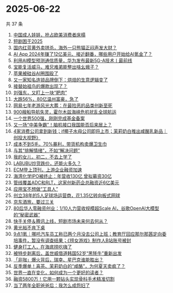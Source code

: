 # 2025-06-22

共 37 条

<!-- BEGIN 36KR -->
<!-- 最后更新时间 2025-06-22 10:23:55 +0800 -->
1. [中国成人娃娃，抢占欧美消费者床榻](https://36kr.com/p/3344297716335238)
1. [短剧困于2025](https://36kr.com/p/3344910043333509)
1. [国内红蓝黄外卖拼杀，海外一只熊猫正闷声发大财？](https://36kr.com/p/3341647935890952)
1. [AI App 2024年赚了12亿美元、接近翻番，哪些用户开始给AI氪金了？](https://36kr.com/p/3344897632912005)
1. [利用AI模型预测通信质量，华为发布最新5G-A技术丨最前线](https://36kr.com/p/3344715497227138)
1. [宝能复活威马，难兄难弟能整出啥幺蛾子？](https://36kr.com/p/3345560104737409)
1. [苹果被硅谷AI圈围殴了](https://36kr.com/p/3346020966668932)
1. [又一家知名连锁品牌倒下：烘焙的生意逻辑变了](https://36kr.com/p/3344826426459012)
1. [接替始祖鸟的爆款出现了？](https://36kr.com/p/3344886379250564)
1. [刘强东，又盯上一块“肥肉”](https://36kr.com/p/3345781374917509)
1. [大跌56%，80亿温州富豪，急了](https://36kr.com/p/3345640950651013)
1. [网易七年老游风光大葬：在最险恶的品类创新至死](https://36kr.com/p/3343512038458241)
1. [900艘船导航失灵，霍尔木兹海峡危机扰乱全球航运](https://36kr.com/p/3345548688022408)
1. [一个世界500强，刚刚完成基金备案](https://36kr.com/p/3345624218622593)
1. [又一场“中美争霸”！脑机接口我国能否后来居上？](https://36kr.com/p/3345488655293319)
1. [4家消费公司拿到新钱；if椰子水母公司即将上市；茉莉奶白推出咸酪乳新品｜创投大视野》](https://36kr.com/p/3346024488442760)
1. [成本不到5毛，70%暴利，带货机构卖爆卫生巾](https://36kr.com/p/3345917871741828)
1. [与其“排解情绪”，不如“解决问题”](https://36kr.com/p/3309519897402884)
1. [我的女儿，初二，不去上学了](https://36kr.com/p/3344538385040257)
1. [LABUBU炒货跌价，还能火多久？](https://36kr.com/p/3346913727404672)
1. [ECM登上顶刊，上游企业融资加速](https://36kr.com/p/3346904407579266)
1. [海湾化学IPO被终止：年营收130亿 曾拟募资30亿](https://36kr.com/p/3346388921064064)
1. [管线覆盖ADC和RLT，这家创新药企总融资近6亿美元](https://36kr.com/p/3346904523577991)
1. [应用宝不想做“工具人”](https://36kr.com/p/3346221619600009)
1. [创立38年的5人足球场运营商，花1.35亿转向板式网球](https://36kr.com/p/3346254516132486)
1. [京东酒旅，要过三关](https://36kr.com/p/3346221444176513)
1. [80后华人零融资创业：1/10人力营收规模超Scale AI，谷歌OpenAI大模型的“秘密武器”](https://36kr.com/p/3344800356238216)
1. [快手关停＆腾讯上线，短剧市场未来何去何从？](https://36kr.com/p/3345525588122248)
1. [黄光裕不肯下桌](https://36kr.com/p/3344780297945988)
1. [9点1氪｜哪吒汽车员工称已两个月没去公司上班；教育厅回应那尔那茜定向委培事件，暂没有调查结果；《捞女游戏》制作人B站账号被封](https://36kr.com/p/3345543820041093)
1. [健身打工人，在海底捞吃嗨了](https://36kr.com/p/3344825051186053)
1. [被特步剥离后，盖世威借道韩国52岁“黑牦牛”重新出发](https://36kr.com/p/3344916635910793)
1. [「非咖」爆火背后，瑞幸、星巴克谁能胜出？](https://36kr.com/p/3345542126787456)
1. [反季爆单！喜茶、茉莉奶白的“咸酪”，为何夏天卖疯了？](https://36kr.com/p/3345570421611401)
1. [世界一直在变化，如何成为一个更好的读者？](https://36kr.com/p/3309516359081478)
1. [融资5800万！它用一颗钻头实现骨科手术精准切割](https://36kr.com/p/3345488699185799)
1. [当了两年全职爸爸后：我怎么成怨妇了](https://36kr.com/p/3344538039272070)
<!-- END 36KR -->